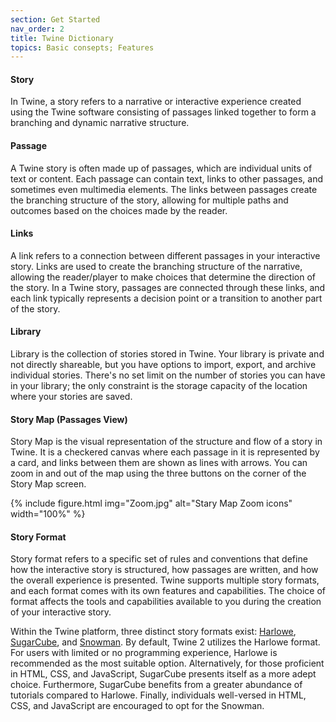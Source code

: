 ```yaml
---
section: Get Started
nav_order: 2
title: Twine Dictionary
topics: Basic consepts; Features
---
```


#### Story
In Twine, a story refers to a narrative or interactive experience created using the Twine software consisting of passages linked together to form a branching and dynamic narrative structure.

#### Passage

A Twine story is often made up of passages, which are individual units of text or content. Each passage can contain text, links to other passages, and sometimes even multimedia elements. The links between passages create the branching structure of the story, allowing for multiple paths and outcomes based on the choices made by the reader.

#### Links

A link refers to a connection between different passages in your interactive story. Links are used to create the branching structure of the narrative, allowing the reader/player to make choices that determine the direction of the story. In a Twine story, passages are connected through these links, and each link typically represents a decision point or a transition to another part of the story.

#### Library 

Library is the collection of stories stored in Twine. Your library is private and not directly shareable, but you have options to import, export, and archive individual stories. There's no set limit on the number of stories you can have in your library; the only constraint is the storage capacity of the location where your stories are saved. 

#### Story Map (Passages View)

Story Map is the visual representation of the structure and flow of a story in Twine. It is a checkered canvas where each passage in it is represented by a card, and links between them are shown as lines with arrows. You can zoom in and out of the map using the three buttons on the corner of the Story Map screen. 

{% include figure.html img="Zoom.jpg" alt="Stary Map Zoom icons" width="100%" %}

#### Story Format 

Story format refers to a specific set of rules and conventions that define how the interactive story is structured, how passages are written, and how the overall experience is presented. Twine supports multiple story formats, and each format comes with its own features and capabilities. The choice of format affects the tools and capabilities available to you during the creation of your interactive story.

Within the Twine platform, three distinct story formats exist: [Harlowe](https://twine2.neocities.org/), [SugarCube](https://www.motoslave.net/sugarcube/2/), and [Snowman](https://videlais.github.io/snowman/#/). By default, Twine 2 utilizes the Harlowe format. For users with limited or no programming experience, Harlowe is recommended as the most suitable option. Alternatively, for those proficient in HTML, CSS, and JavaScript, SugarCube presents itself as a more adept choice. Furthermore, SugarCube benefits from a greater abundance of tutorials compared to Harlowe. Finally, individuals well-versed in HTML, CSS, and JavaScript are encouraged to opt for the Snowman.

